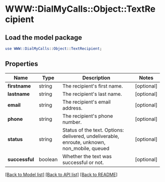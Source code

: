 # WWW::DialMyCalls::Object::TextRecipient

## Load the model package
```perl
use WWW::DialMyCalls::Object::TextRecipient;
```

## Properties
Name | Type | Description | Notes
------------ | ------------- | ------------- | -------------
**firstname** | string | The recipient&#39;s first name. | [optional] 
**lastname** | string | The recipient&#39;s last name. | [optional] 
**email** | string | The recipient&#39;s email address. | [optional] 
**phone** | string | The recipient&#39;s phone number. | [optional] 
**status** | string | Status of the text. Options: delivered, undeliverable, enroute, unknown, non_mobile, queued | [optional] 
**successful** | boolean | Whether the text was successful or not. | [optional] 

[[Back to Model list]](../README.md#documentation-for-models) [[Back to API list]](../README.md#documentation-for-api-endpoints) [[Back to README]](../README.md)


